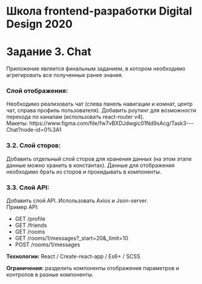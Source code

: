 # Школа frontend-разработки Digital Design 2020

<h1>Задание 3. Chat</h1>

<p>Приложение является финальным заданием, в котором необходимо агрегировать все полученные ранее знания.
</p>
<p>
    <h3>Слой отображения:</h3>
    <p>
        Необходимо реализовать чат (слева панель навигации и комнат, центр чат, справа профиль пользователя). Добавить роутинг для возможности перехода по каналам (использовать react-router v4).<br>
        Макеты: https://www.figma.com/file/fw7vBXDJdwgic01Nd9sAcg/Task3---Chat?node-id=0%3A1
    </p>
</p>
<p>
    <h3>3.2. Слой сторов:</h3>
    <p>
        Добавить отдельный слой сторов для хранения данных (на этом этапе данные можно хранить в константах). Данные для отображения необходимо брать из сторов и прокидывать в компоненты.
    </p>
</p>
<p>
    <h3>3.3. Слой API:</h3>
    <p>
        Добавить слой API. Использовать Axios и Json-server.<br>
        Пример API:
        <ul>
            <li>GET /profile</li>
            <li>GET /friends</li>
            <li>GET /rooms</li>
            <li>GET /rooms/1/messages?_start=20&_limit=10</li>
            <li>POST /rooms/1/messages</li>
        </ul>
    </p>
</p>
<p><b>Технологии:</b> React / Create-react-app / Es6+ / SCSS</p>
<p><b>Ограничения:</b> разделить компоненты отображения параметров и контролов в разные компоненты.</p>